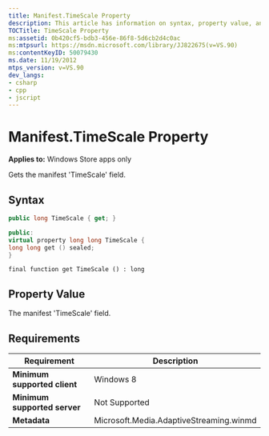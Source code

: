 ```yaml
---
title: Manifest.TimeScale Property
description: This article has information on syntax, property value, and requirements for the Manifest.TimeScale Property.
TOCTitle: TimeScale Property
ms:assetid: 0b420cf5-bdb3-456e-86f8-5d6cb2d4c0ac
ms:mtpsurl: https://msdn.microsoft.com/library/JJ822675(v=VS.90)
ms:contentKeyID: 50079430
ms.date: 11/19/2012
mtps_version: v=VS.90
dev_langs:
- csharp
- cpp
- jscript
---
```


# Manifest.TimeScale Property

**Applies to:** Windows Store apps only

Gets the manifest 'TimeScale' field.

## Syntax

```csharp
public long TimeScale { get; }
```

```cpp
public:
virtual property long long TimeScale {
long long get () sealed;
}
```

```jscript
final function get TimeScale () : long
```

## Property Value

The manifest 'TimeScale' field.

## Requirements

|Requirement|Description|
|--- |--- |
|**Minimum supported client**|Windows 8|
|**Minimum supported server**|Not Supported|
|**Metadata**|Microsoft.Media.AdaptiveStreaming.winmd|
